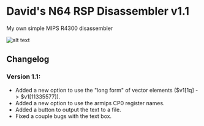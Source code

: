 # David's N64 RSP Disassembler v1.1
My own simple MIPS R4300 disassembler

![alt text](https://i.imgur.com/4bYPf8l.png)

## Changelog
### Version 1.1:
* Added a new option to use the "long form" of vector elements ($v1[1q] -> $v1[11335577]).
* Added a new option to use the armips CP0 register names.
* Added a button to output the text to a file.
* Fixed a couple bugs with the text box.
